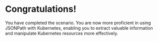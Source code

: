 # Congratulations!

You have completed the scenario. You are now more proficient in using JSONPath with Kubernetes, enabling you to extract valuable information and manipulate Kubernetes resources more effectively.